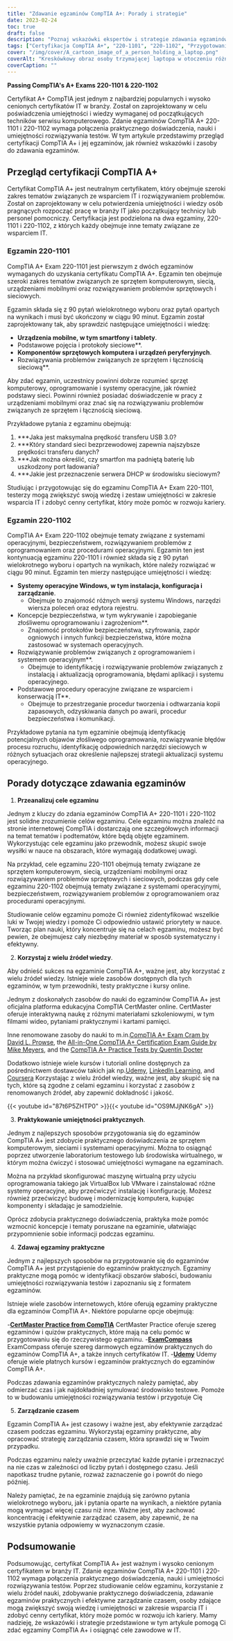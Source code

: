 ```yaml
---
title: "Zdawanie egzaminów CompTIA A+: Porady i strategie"
date: 2023-02-24
toc: true
draft: false
description: "Poznaj wskazówki ekspertów i strategie zdawania egzaminów CompTIA A+, w tym najważniejsze akronimy, wiedzę o sprzęcie i typowe procedury rozwiązywania problemów."
tags: ["Certyfikacja CompTIA A+", "220-1101", "220-1102", "Przygotowanie do egzaminu", "Certyfikacja IT", "Kariera IT", "Technologia informacyjna", "Strategie rozwiązywania testów", "Wskazówki do nauki", "Umiejętności techniczne", "Techniki rozwiązywania problemów", "Komponenty sprzętowe", "Instalacja oprogramowania", "Koncepcje sieciowe", "Zasady bezpieczeństwa", "Odzyskiwanie danych", "Nauka online"]
cover: "/img/cover/A_cartoon_image_of_a_person_holding_a_laptop.png"
coverAlt: "Kreskówkowy obraz osoby trzymającej laptopa w otoczeniu różnych elementów sprzętu komputerowego i kabli sieciowych, z bańką myślową wyświetlającą serię akronimów CompTIA A+ i procedur rozwiązywania problemów."
coverCaption: ""
---
```


**Passing CompTIA's A+ Exams 220-1101 & 220-1102**

Certyfikat A+ CompTIA jest jednym z najbardziej popularnych i wysoko cenionych certyfikatów IT w branży. Został on zaprojektowany w celu poświadczenia umiejętności i wiedzy wymaganej od początkujących techników serwisu komputerowego. Zdanie egzaminów CompTIA A+ 220-1101 i 220-1102 wymaga połączenia praktycznego doświadczenia, nauki i umiejętności rozwiązywania testów. W tym artykule przedstawimy przegląd certyfikacji CompTIA A+ i jej egzaminów, jak również wskazówki i zasoby do zdawania egzaminów.

## Przegląd certyfikacji CompTIA A+

Certyfikat CompTIA A+ jest neutralnym certyfikatem, który obejmuje szeroki zakres tematów związanych ze wsparciem IT i rozwiązywaniem problemów. Został on zaprojektowany w celu potwierdzenia umiejętności i wiedzy osób pragnących rozpocząć pracę w branży IT jako początkujący technicy lub personel pomocniczy. Certyfikacja jest podzielona na dwa egzaminy, 220-1101 i 220-1102, z których każdy obejmuje inne tematy związane ze wsparciem IT.

### Egzamin 220-1101

CompTIA A+ Exam 220-1101 jest pierwszym z dwóch egzaminów wymaganych do uzyskania certyfikatu CompTIA A+. Egzamin ten obejmuje szeroki zakres tematów związanych ze sprzętem komputerowym, siecią, urządzeniami mobilnymi oraz rozwiązywaniem problemów sprzętowych i sieciowych.

Egzamin składa się z 90 pytań wielokrotnego wyboru oraz pytań opartych na wynikach i musi być ukończony w ciągu 90 minut. Egzamin został zaprojektowany tak, aby sprawdzić następujące umiejętności i wiedzę:

- **Urządzenia mobilne, w tym smartfony i tablety**.
- Podstawowe pojęcia i protokoły sieciowe**.
- **Komponentów sprzętowych komputera i urządzeń peryferyjnych**.
- Rozwiązywania problemów związanych ze sprzętem i łącznością sieciową**.

Aby zdać egzamin, uczestnicy powinni dobrze rozumieć sprzęt komputerowy, oprogramowanie i systemy operacyjne, jak również podstawy sieci. Powinni również posiadać doświadczenie w pracy z urządzeniami mobilnymi oraz znać się na rozwiązywaniu problemów związanych ze sprzętem i łącznością sieciową.

Przykładowe pytania z egzaminu obejmują:

1. ***Jaka jest maksymalna prędkość transferu USB 3.0?
2. ***Który standard sieci bezprzewodowej zapewnia najszybsze prędkości transferu danych?
3. ***Jak można określić, czy smartfon ma padniętą baterię lub uszkodzony port ładowania?
4. ***Jakie jest przeznaczenie serwera DHCP w środowisku sieciowym?

Studiując i przygotowując się do egzaminu CompTIA A+ Exam 220-1101, testerzy mogą zwiększyć swoją wiedzę i zestaw umiejętności w zakresie wsparcia IT i zdobyć cenny certyfikat, który może pomóc w rozwoju kariery.


### Egzamin 220-1102

CompTIA A+ Exam 220-1102 obejmuje tematy związane z systemami operacyjnymi, bezpieczeństwem, rozwiązywaniem problemów z oprogramowaniem oraz procedurami operacyjnymi. Egzamin ten jest kontynuacją egzaminu 220-1101 i również składa się z 90 pytań wielokrotnego wyboru i opartych na wynikach, które należy rozwiązać w ciągu 90 minut. Egzamin ten mierzy następujące umiejętności i wiedzę:

- **Systemy operacyjne Windows, w tym instalacja, konfiguracja i zarządzanie**.
  - Obejmuje to znajomość różnych wersji systemu Windows, narzędzi wiersza poleceń oraz edytora rejestru.
- Koncepcje bezpieczeństwa, w tym wykrywanie i zapobieganie złośliwemu oprogramowaniu i zagrożeniom**.
  - Znajomość protokołów bezpieczeństwa, szyfrowania, zapór ogniowych i innych funkcji bezpieczeństwa, które można zastosować w systemach operacyjnych.
- Rozwiązywanie problemów związanych z oprogramowaniem i systemem operacyjnym**.
  - Obejmuje to identyfikację i rozwiązywanie problemów związanych z instalacją i aktualizacją oprogramowania, błędami aplikacji i systemu operacyjnego.
- Podstawowe procedury operacyjne związane ze wsparciem i konserwacją IT**.
  - Obejmuje to przestrzeganie procedur tworzenia i odtwarzania kopii zapasowych, odzyskiwania danych po awarii, procedur bezpieczeństwa i komunikacji.

Przykładowe pytania na tym egzaminie obejmują identyfikację potencjalnych objawów złośliwego oprogramowania, rozwiązywanie błędów procesu rozruchu, identyfikację odpowiednich narzędzi sieciowych w różnych sytuacjach oraz określenie najlepszej strategii aktualizacji systemu operacyjnego.

## Porady dotyczące zdawania egzaminów

1. **Przeanalizuj cele egzaminu**

Jednym z kluczy do zdania egzaminów CompTIA A+ 220-1101 i 220-1102 jest solidne zrozumienie celów egzaminu. Cele egzaminu można znaleźć na stronie internetowej CompTIA i dostarczają one szczegółowych informacji na temat tematów i podtematów, które będą objęte egzaminem. Wykorzystując cele egzaminu jako przewodnik, możesz skupić swoje wysiłki w nauce na obszarach, które wymagają dodatkowej uwagi.

Na przykład, cele egzaminu 220-1101 obejmują tematy związane ze sprzętem komputerowym, siecią, urządzeniami mobilnymi oraz rozwiązywaniem problemów sprzętowych i sieciowych, podczas gdy cele egzaminu 220-1102 obejmują tematy związane z systemami operacyjnymi, bezpieczeństwem, rozwiązywaniem problemów z oprogramowaniem oraz procedurami operacyjnymi.

Studiowanie celów egzaminu pomoże Ci również zidentyfikować wszelkie luki w Twojej wiedzy i pomoże Ci odpowiednio ustawić priorytety w nauce. Tworząc plan nauki, który koncentruje się na celach egzaminu, możesz być pewien, że obejmujesz cały niezbędny materiał w sposób systematyczny i efektywny.

2. **Korzystaj z wielu źródeł wiedzy**.

Aby odnieść sukces na egzaminie CompTIA A+, ważne jest, aby korzystać z wielu źródeł wiedzy. Istnieje wiele zasobów dostępnych dla tych egzaminów, w tym przewodniki, testy praktyczne i kursy online.

Jednym z doskonałych zasobów do nauki do egzaminów CompTIA A+ jest oficjalna platforma edukacyjna CompTIA CertMaster online. CertMaster oferuje interaktywną naukę z różnymi materiałami szkoleniowymi, w tym filmami wideo, pytaniami praktycznymi i kartami pamięci.

Inne renomowane zasoby do nauki to m.in.[CompTIA A+ Exam Cram by David L. Prowse](https://amzn.to/3IFzAQG), the [All-in-One CompTIA A+ Certification Exam Guide by Mike Meyers](https://amzn.to/3Z8i9gT), and the [CompTIA A+ Practice Tests by Quentin Docter](https://amzn.to/3IDuQuN) 

Dodatkowo istnieje wiele kursów i tutoriali online dostępnych za pośrednictwem dostawców takich jak np.[Udemy](https://www.udemy.com/), [LinkedIn Learning](https://www.linkedin.com/learning-login/), and [Coursera](https://www.coursera.org/) Korzystając z wielu źródeł wiedzy, ważne jest, aby skupić się na tych, które są zgodne z celami egzaminu i korzystać z zasobów z renomowanych źródeł, aby zapewnić dokładność i jakość.

{{< youtube id="87t6P5ZHTP0" >}}{{< youtube id="OS9MJjNK6gA" >}}

3. **Praktykowanie umiejętności praktycznych**.

Jednym z najlepszych sposobów przygotowania się do egzaminów CompTIA A+ jest zdobycie praktycznego doświadczenia ze sprzętem komputerowym, sieciami i systemami operacyjnymi. Można to osiągnąć poprzez utworzenie laboratorium testowego lub środowiska wirtualnego, w którym można ćwiczyć i stosować umiejętności wymagane na egzaminach.

Można na przykład skonfigurować maszynę wirtualną przy użyciu oprogramowania takiego jak VirtualBox lub VMware i zainstalować różne systemy operacyjne, aby przećwiczyć instalację i konfigurację. Możesz również przećwiczyć budowę i modernizację komputera, kupując komponenty i składając je samodzielnie.

Oprócz zdobycia praktycznego doświadczenia, praktyka może pomóc wzmocnić koncepcje i tematy poruszane na egzaminie, ułatwiając przypomnienie sobie informacji podczas egzaminu.

4. **Zdawaj egzaminy praktyczne**

Jednym z najlepszych sposobów na przygotowanie się do egzaminów CompTIA A+ jest przystąpienie do egzaminów praktycznych. Egzaminy praktyczne mogą pomóc w identyfikacji obszarów słabości, budowaniu umiejętności rozwiązywania testów i zapoznaniu się z formatem egzaminów.

Istnieje wiele zasobów internetowych, które oferują egzaminy praktyczne dla egzaminów CompTIA A+. Niektóre popularne opcje obejmują:

-[**CertMaster Practice from CompTIA**](https://www.comptia.org/training/certmaster-practice/a) CertMaster Practice oferuje szereg egzaminów i quizów praktycznych, które mają na celu pomóc w przygotowaniu się do rzeczywistego egzaminu.
-[**ExamCompass**](https://www.examcompass.com/) ExamCompass oferuje szereg darmowych egzaminów praktycznych do egzaminów CompTIA A+, a także innych certyfikatów IT.
-[**Udemy**](https://www.udemy.com/) Udemy oferuje wiele płatnych kursów i egzaminów praktycznych do egzaminów CompTIA A+.

Podczas zdawania egzaminów praktycznych należy pamiętać, aby odmierzać czas i jak najdokładniej symulować środowisko testowe. Pomoże to w budowaniu umiejętności rozwiązywania testów i przygotuje Cię

5. **Zarządzanie czasem**

Egzamin CompTIA A+ jest czasowy i ważne jest, aby efektywnie zarządzać czasem podczas egzaminu. Wykorzystaj egzaminy praktyczne, aby opracować strategię zarządzania czasem, która sprawdzi się w Twoim przypadku.

Podczas egzaminu należy uważnie przeczytać każde pytanie i przeznaczyć na nie czas w zależności od liczby pytań i dostępnego czasu. Jeśli napotkasz trudne pytanie, rozważ zaznaczenie go i powrót do niego później.

Należy pamiętać, że na egzaminie znajdują się zarówno pytania wielokrotnego wyboru, jak i pytania oparte na wynikach, a niektóre pytania mogą wymagać więcej czasu niż inne. Ważne jest, aby zachować koncentrację i efektywnie zarządzać czasem, aby zapewnić, że na wszystkie pytania odpowiemy w wyznaczonym czasie.

## Podsumowanie
Podsumowując, certyfikat CompTIA A+ jest ważnym i wysoko cenionym certyfikatem w branży IT. Zdanie egzaminów CompTIA A+ 220-1101 i 220-1102 wymaga połączenia praktycznego doświadczenia, nauki i umiejętności rozwiązywania testów. Poprzez studiowanie celów egzaminu, korzystanie z wielu źródeł nauki, zdobywanie praktycznego doświadczenia, zdawanie egzaminów praktycznych i efektywne zarządzanie czasem, osoby zdające mogą zwiększyć swoją wiedzę i umiejętności w zakresie wsparcia IT i zdobyć cenny certyfikat, który może pomóc w rozwoju ich kariery. Mamy nadzieję, że wskazówki i strategie przedstawione w tym artykule pomogą Ci zdać egzaminy CompTIA A+ i osiągnąć cele zawodowe w IT.